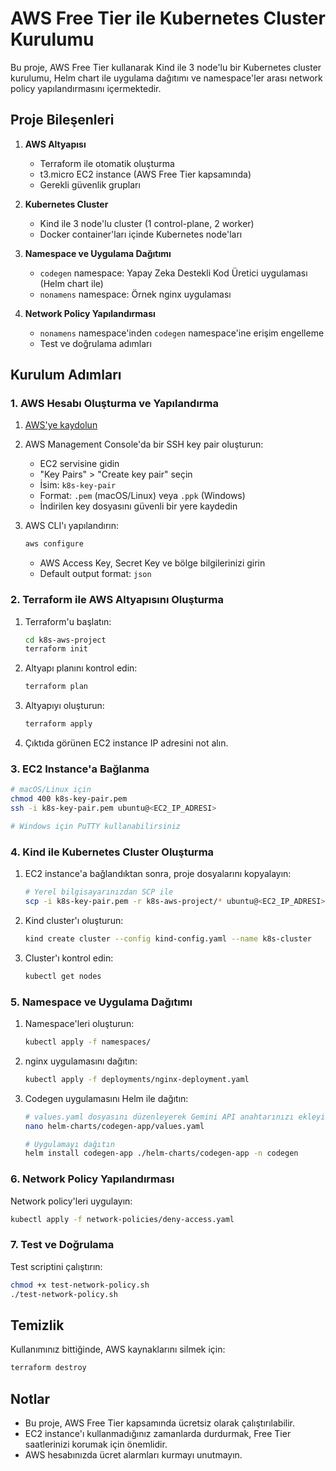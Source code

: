 # AWS Free Tier ile Kubernetes Cluster Kurulumu

Bu proje, AWS Free Tier kullanarak Kind ile 3 node'lu bir Kubernetes cluster kurulumu, Helm chart ile uygulama dağıtımı ve namespace'ler arası network policy yapılandırmasını içermektedir.

## Proje Bileşenleri

1. **AWS Altyapısı**
   - Terraform ile otomatik oluşturma
   - t3.micro EC2 instance (AWS Free Tier kapsamında)
   - Gerekli güvenlik grupları

2. **Kubernetes Cluster**
   - Kind ile 3 node'lu cluster (1 control-plane, 2 worker)
   - Docker container'ları içinde Kubernetes node'ları

3. **Namespace ve Uygulama Dağıtımı**
   - `codegen` namespace: Yapay Zeka Destekli Kod Üretici uygulaması (Helm chart ile)
   - `nonamens` namespace: Örnek nginx uygulaması

4. **Network Policy Yapılandırması**
   - `nonamens` namespace'inden `codegen` namespace'ine erişim engelleme
   - Test ve doğrulama adımları

## Kurulum Adımları

### 1. AWS Hesabı Oluşturma ve Yapılandırma

1. [AWS'ye kaydolun](https://aws.amazon.com/free/)
2. AWS Management Console'da bir SSH key pair oluşturun:
   - EC2 servisine gidin
   - "Key Pairs" > "Create key pair" seçin
   - İsim: `k8s-key-pair`
   - Format: `.pem` (macOS/Linux) veya `.ppk` (Windows)
   - İndirilen key dosyasını güvenli bir yere kaydedin

3. AWS CLI'ı yapılandırın:
   ```bash
   aws configure
   ```
   - AWS Access Key, Secret Key ve bölge bilgilerinizi girin
   - Default output format: `json`

### 2. Terraform ile AWS Altyapısını Oluşturma

1. Terraform'u başlatın:
   ```bash
   cd k8s-aws-project
   terraform init
   ```

2. Altyapı planını kontrol edin:
   ```bash
   terraform plan
   ```

3. Altyapıyı oluşturun:
   ```bash
   terraform apply
   ```

4. Çıktıda görünen EC2 instance IP adresini not alın.

### 3. EC2 Instance'a Bağlanma

```bash
# macOS/Linux için
chmod 400 k8s-key-pair.pem
ssh -i k8s-key-pair.pem ubuntu@<EC2_IP_ADRESI>

# Windows için PuTTY kullanabilirsiniz
```

### 4. Kind ile Kubernetes Cluster Oluşturma

1. EC2 instance'a bağlandıktan sonra, proje dosyalarını kopyalayın:
   ```bash
   # Yerel bilgisayarınızdan SCP ile
   scp -i k8s-key-pair.pem -r k8s-aws-project/* ubuntu@<EC2_IP_ADRESI>:~/
   ```

2. Kind cluster'ı oluşturun:
   ```bash
   kind create cluster --config kind-config.yaml --name k8s-cluster
   ```

3. Cluster'ı kontrol edin:
   ```bash
   kubectl get nodes
   ```

### 5. Namespace ve Uygulama Dağıtımı

1. Namespace'leri oluşturun:
   ```bash
   kubectl apply -f namespaces/
   ```

2. nginx uygulamasını dağıtın:
   ```bash
   kubectl apply -f deployments/nginx-deployment.yaml
   ```

3. Codegen uygulamasını Helm ile dağıtın:
   ```bash
   # values.yaml dosyasını düzenleyerek Gemini API anahtarınızı ekleyin
   nano helm-charts/codegen-app/values.yaml
   
   # Uygulamayı dağıtın
   helm install codegen-app ./helm-charts/codegen-app -n codegen
   ```

### 6. Network Policy Yapılandırması

Network policy'leri uygulayın:
```bash
kubectl apply -f network-policies/deny-access.yaml
```

### 7. Test ve Doğrulama

Test scriptini çalıştırın:
```bash
chmod +x test-network-policy.sh
./test-network-policy.sh
```

## Temizlik

Kullanımınız bittiğinde, AWS kaynaklarını silmek için:

```bash
terraform destroy
```

## Notlar

- Bu proje, AWS Free Tier kapsamında ücretsiz olarak çalıştırılabilir.
- EC2 instance'ı kullanmadığınız zamanlarda durdurmak, Free Tier saatlerinizi korumak için önemlidir.
- AWS hesabınızda ücret alarmları kurmayı unutmayın.
